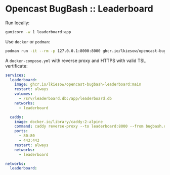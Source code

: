 # Opencast BugBash :: Leaderboard

Run locally:

```sh
gunicorn -w 1 leaderboard:app
```

Use `docker` or `podman`:

```sh
podman run -it --rm -p 127.0.0.1:8000:8000 ghcr.io/lkiesow/opencast-bugbash-leaderboard:main
```

A `docker-compose.yml` with reverse proxy and HTTPS with valid TSL vertificate:

```yml
services:
  leaderboard:
    image: ghcr.io/lkiesow/opencast-bugbash-leaderboard:main
    restart: always
    volumes:
      - /srv/leaderboard.db:/app/leaderboard.db
    networks:
      - leaderboard

  caddy:
    image: docker.io/library/caddy:2-alpine
    command: caddy reverse-proxy --to leaderboard:8000 --from bugbash.opencast.org
    ports:
      - 80:80
      - 443:443
    restart: always
    networks:
      - leaderboard

networks:
  leaderboard:
```
